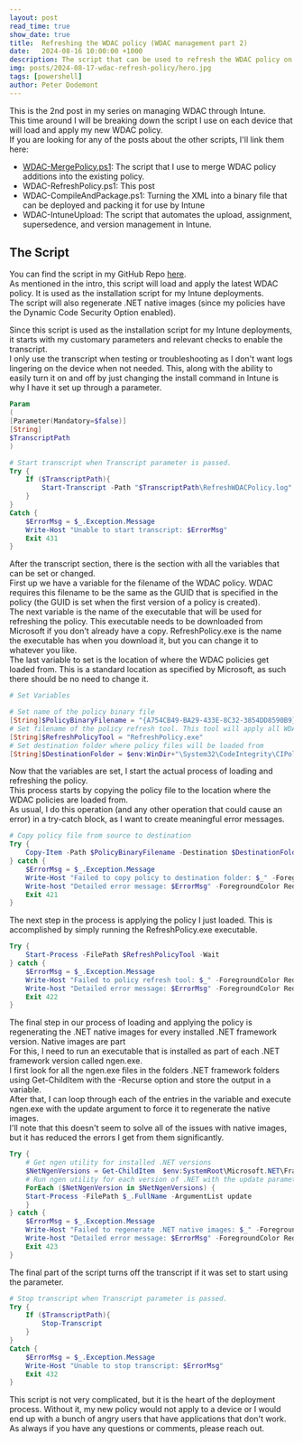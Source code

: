 ```yaml
---
layout: post
read_time: true
show_date: true
title:  Refreshing the WDAC policy (WDAC management part 2)
date:   2024-08-16 10:00:00 +1000
description: The script that can be used to refresh the WDAC policy on a device.
img: posts/2024-08-17-wdac-refresh-policy/hero.jpg
tags: [powershell]
author: Peter Dodemont
---
```

This is the 2nd post in my series on managing WDAC through Intune.\
This time around I will be breaking down the script I use on each device that will load and apply my new WDAC policy.\
If you are looking for any of the posts about the other scripts, I'll link them here:
* [WDAC-MergePolicy.ps1](\wdac-policy-merge.html): The script that I use to merge WDAC policy additions into the existing policy.
* WDAC-RefreshPolicy.ps1: This post
* WDAC-CompileAndPackage.ps1: Turning the XML into a binary file that can be deployed and packing it for use by Intune
* WDAC-IntuneUpload: The script that automates the upload, assignment, supersedence, and version management in Intune.

## The Script
You can find the script in my GitHub Repo [here](https://github.com/PeterDodemont/Scripts/tree/main/Install-Scripts).\
As mentioned in the intro, this script will load and apply the latest WDAC policy. It is used as the installation script for my Intune deployments.\
The script will also regenerate .NET native images (since my policies have the Dynamic Code Security Option enabled).

Since this script is used as the installation script for my Intune deployments, it starts with my customary parameters and relevant checks to enable the transcript.\
I only use the transcript when testing or troubleshooting as I don't want logs lingering on the device when not needed. This, along with the ability to easily turn it on and off by just changing the install command in Intune is why I have it set up through a parameter.
```powershell
Param
(
[Parameter(Mandatory=$false)]
[String]
$TranscriptPath
)

# Start transcript when Transcript parameter is passed.
Try {
    If ($TranscriptPath){
        Start-Transcript -Path "$TranscriptPath\RefreshWDACPolicy.log" -Force
    }
}
Catch {
    $ErrorMsg = $_.Exception.Message
    Write-Host "Unable to start transcript: $ErrorMsg"
    Exit 431
}
```

After the transcript section, there is the section with all the variables that can be set or changed.\
First up we have a variable for the filename of the WDAC policy. WDAC requires this filename to be the same as the GUID that is specified in the policy (the GUID is set when the first version of a policy is created).\
The next variable is the name of the executable that will be used for refreshing the policy. This executable needs to be downloaded from Microsoft if you don't already have a copy. RefreshPolicy.exe is the name the executable has when you download it, but you can change it to whatever you like.\
The last variable to set is the location of where the WDAC policies get loaded from. This is a standard location as specified by Microsoft, as such there should be no need to change it.
```powershell
# Set Variables

# Set name of the policy binary file
[String]$PolicyBinaryFilename = "{A754CB49-BA29-433E-8C32-3854DD8590B9}.cip"
# Set filename of the policy refresh tool. This tool will apply all WDAC policies on a device and is provided by Microsoft at this URL https://www.microsoft.com/en-us/download/details.aspx?id=102925
[String]$RefreshPolicyTool = "RefreshPolicy.exe"
# Set destination folder where policy files will be loaded from
[String]$DestinationFolder = $env:WinDir+"\System32\CodeIntegrity\CIPolicies\Active\"
```

Now that the variables are set, I start the actual process of loading and refreshing the policy.\
This process starts by copying the policy file to the location where the WDAC policies are loaded from.\
As usual, I do this operation (and any other operation that could cause an error) in a try-catch block, as I want to create meaningful error messages.
```powershell
# Copy policy file from source to destination
Try {
    Copy-Item -Path $PolicyBinaryFilename -Destination $DestinationFolder -Force
} catch {
    $ErrorMsg = $_.Exception.Message
    Write-Host "Failed to copy policy to destination folder: $_" -ForegroundColor Red
    Write-host "Detailed error message: $ErrorMsg" -ForegroundColor Red
    Exit 421
}
```

The next step in the process is applying the policy I just loaded. This is accomplished by simply running the RefreshPolicy.exe executable.
```powershell
Try {
    Start-Process -FilePath $RefreshPolicyTool -Wait
} catch {
    $ErrorMsg = $_.Exception.Message
    Write-Host "Failed to policy refresh tool: $_" -ForegroundColor Red
    Write-host "Detailed error message: $ErrorMsg" -ForegroundColor Red
    Exit 422
}
```

The final step in our process of loading and applying the policy is regenerating the .NET native images for every installed .NET framework version. Native images are part\
For this, I need to run an executable that is installed as part of each .NET framework version called ngen.exe.\
I first look for all the ngen.exe files in the folders .NET framework folders using Get-ChildItem with the -Recurse option and store the output in a variable.\
After that, I can loop through each of the entries in the variable and execute ngen.exe with the update argument to force it to regenerate the native images.\
I'll note that this doesn't seem to solve all of the issues with native images, but it has reduced the errors I get from them significantly.
```powershell
Try {
    # Get ngen utility for installed .NET versions
    $NetNgenVersions = Get-ChildItem  $env:SystemRoot\Microsoft.NET\Framework ngen.exe -Recurse 
    # Run ngen utility for each version of .NET with the update parameter to regenerate images
    ForEach ($NetNgenVersion in $NetNgenVersions) { 
    Start-Process -FilePath $_.FullName -ArgumentList update
    }
} catch {
    $ErrorMsg = $_.Exception.Message
    Write-Host "Failed to regenerate .NET native images: $_" -ForegroundColor Red
    Write-host "Detailed error message: $ErrorMsg" -ForegroundColor Red
    Exit 423
}
```

The final part of the script turns off the transcript if it was set to start using the parameter.
```powershell
# Stop transcript when Transcript parameter is passed.
Try {
    If ($TranscriptPath){
        Stop-Transcript
    }
}
Catch {
    $ErrorMsg = $_.Exception.Message
    Write-Host "Unable to stop transcript: $ErrorMsg"
    Exit 432
}
```

This script is not very complicated, but it is the heart of the deployment process. Without it, my new policy would not apply to a device or I would end up with a bunch of angry users that have applications that don't work.\
As always if you have any questions or comments, please reach out.